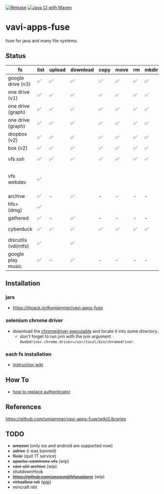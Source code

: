 [![Release](https://jitpack.io/v/umjammer/vavi-apps-fuse.svg)](https://jitpack.io/#umjammer/vavi-apps-fuse) [![Java CI with Maven](https://github.com/umjammer/vavi-apps-fuse/workflows/Java%20CI%20with%20Maven/badge.svg)](https://github.com/umjammer/vavi-apps-fuse/actions)

# vavi-apps-fuse

fuse for java and many file systems.

## Status

| fs                 | list | upload | download | copy | move | rm | mkdir | cache | watch | project | library |
|--------------------|------|--------|----------|------|------|----|-------|-------|-------|---------|---------|
| google drive (v3)  | ✅    | ✅   | ✅       | ✅  | ✅  | ✅ | ✅    | ✅   |       | this | [google-api-services-drive](https://developers.google.com/api-client-library/java/) |
| one drive (v1)     | ✅    | ✅   | ✅       | ✅  | ✅  | ✅ | ✅    | ✅   |       | this | [OneDriveJavaSDK](https://github.com/umjammer/OneDriveJavaSDK) |
| one drive (graph)  | ✅    | ✅   | ✅       | ✅  | ✅  | ✅ | ✅    | ✅   |       | this | [msgraph-sdk-java](https://github.com/microsoftgraph/msgraph-sdk-java) |
| one drive (graph)  | ✅    | ✅   | ✅       | ✅  | ✅  | ✅ | ✅    | ✅   |       | this | [onedrive-java-client](https://github.com/iterate-ch/onedrive-java-client) |
| dropbox (v2)       | ✅    | ✅   | ✅       | ✅  | ✅  | ✅ | ✅    | ✅   |       | [java7-fs-dropbox](https://github.com/umjammer/java7-fs-dropbox) | |
| box (v2)           | ✅    | ✅   | ✅       | ✅  | ✅  | ✅ | ✅    | ✅   |       | [java7-fs-box](https://github.com/umjammer/java7-fs-box) | |
| vfs ssh            | ✅    | ✅   | ✅       | ✅  | ✅  | ✅ | ✅    | ✅   |       | this | [commons-vfs2](), [jcifs](), [jsch]() |
| vfs webdav         | ✅    |      |           |     |      |     |       |      |        | this | [commons-vfs2-sandbox](), [jackrabbit-webdav 1.6.0]() |
| archive            | ✅    | -    | ✅       | -   | -    | -   | -     | -    |        | this | [vavi-util-archive](https://github.com/umjammer/vavi-util-archive) |
| hfs+ (dmg)         | ✅    |      |           |     |      |     |       |      |        | this | [hfsexplorer](https://github.com/umjammer/hfsexplorer) |
| gathered           | ✅    | -    | ✅       | -    | -    | -   | -     | -    |       | this | - |
| cyberduck          | ✅    | ✅   | ✅       | ✅  | ✅   | ✅ | ✅   | ✅   |       | [vavi-nio-file-cyberduck](https://github.com/umjammer/vavi-nio-file-cyberduck) | [cyberduck](https://github.com/iterate-ch/cyberduck) |
| discutils (vdi/ntfs) | ✅  |      | ✅       |      |      |     |       |      |       | [vavi-nio-file-discutils](https://github.com/umjammer/vavi-nio-file-discutils) | |
| google play music  | ✅    | -    | ✅       | -    | -    | -   | -     | -    |       | [vavi-nio-file-googleplaymusic](https://github.com/umjammer/vavi-nio-file-googleplaymusic) | [gplaymusic](https://github.com/umjammer/gplaymusic) |

## Installation

### jars

 * https://jitpack.io/#umjammer/vavi-apps-fuse

### selenium chrome driver

 * download the [chromedriver executable](https://chromedriver.chromium.org/downloads) and locate it into some directory.
   * don't forget to run jvm with the jvm argument `-Dwebdriver.chrome.driver=/usr/local/bin/chromedriver`.

### each fs installation

 * [instruction wiki](https://github.com/umjammer/vavi-apps-fuse/wiki/Home#installation)

## How To

 * [how to replace authenticator](https://github.com/umjammer/vavi-apps-fuse/wiki/HowToReplaceAuthenticator)

## References

https://github.com/umjammer/vavi-apps-fuse/wiki/Libraries

## TODO

 * ~~amazon~~ (only ios and android are supported now)
 * ~~adrive~~ (i was banned)
 * ~~flickr~~ (quit 1T service)
 * ~~apache-commons-vfs~~ (wip)
 * ~~vavi-util-archive~~ (wip)
 * shutdownHook
 * ~~https://github.com/unsound/hfsexplorer~~ (wip)
 * ~~virtualbox vdi~~ ([wip](https://github.com/umjammer/vavi-nio-file-discutils))
 * mincraft nbt

